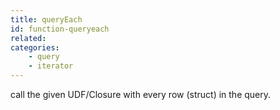 ```yaml
---
title: queryEach
id: function-queryeach
related:
categories:
    - query
    - iterator
---
```


call the given UDF/Closure with every row (struct) in the query.